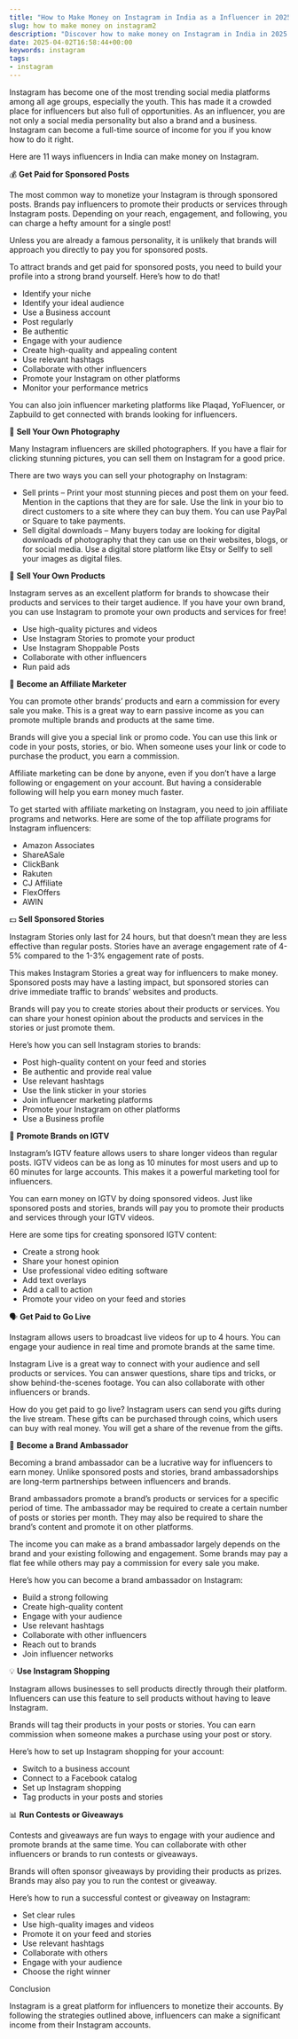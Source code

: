 ```yaml
---
title: "How to Make Money on Instagram in India as a Influencer in 2025"
slug: how to make money on instagram2
description: "Discover how to make money on Instagram in India in 2025 with these 11 proven strategies, insider tips, and tricks for both brands and influencers!"
date: 2025-04-02T16:58:44+00:00
keywords: instagram
tags:
- instagram
---
```


Instagram has become one of the most trending social media platforms among all age groups, especially the youth. This has made it a crowded place for influencers but also full of opportunities. As an influencer, you are not only a social media personality but also a brand and a business. Instagram can become a full-time source of income for you if you know how to do it right.


Here are 11 ways influencers in India can make money on Instagram. 


💰 **Get Paid for Sponsored Posts**


The most common way to monetize your Instagram is through sponsored posts. Brands pay influencers to promote their products or services through Instagram posts. Depending on your reach, engagement, and following, you can charge a hefty amount for a single post!

Unless you are already a famous personality, it is unlikely that brands will approach you directly to pay you for sponsored posts. 


To attract brands and get paid for sponsored posts, you need to build your profile into a strong brand yourself. Here’s how to do that!


- Identify your niche 
- Identify your ideal audience
- Use a Business account
- Post regularly
- Be authentic
- Engage with your audience
- Create high-quality and appealing content
- Use relevant hashtags
- Collaborate with other influencers
- Promote your Instagram on other platforms
- Monitor your performance metrics


You can also join influencer marketing platforms like Plaqad, YoFluencer, or Zapbuild to get connected with brands looking for influencers.


📸 **Sell Your Own Photography**


Many Instagram influencers are skilled photographers. If you have a flair for clicking stunning pictures, you can sell them on Instagram for a good price.


There are two ways you can sell your photography on Instagram:


- Sell prints – Print your most stunning pieces and post them on your feed. Mention in the captions that they are for sale. Use the link in your bio to direct customers to a site where they can buy them. You can use PayPal or Square to take payments.
- Sell digital downloads – Many buyers today are looking for digital downloads of photography that they can use on their websites, blogs, or for social media. Use a digital store platform like Etsy or Sellfy to sell your images as digital files. 


🚀 **Sell Your Own Products**


Instagram serves as an excellent platform for brands to showcase their products and services to their target audience. If you have your own brand, you can use Instagram to promote your own products and services for free!


- Use high-quality pictures and videos
- Use Instagram Stories to promote your product
- Use Instagram Shoppable Posts
- Collaborate with other influencers
- Run paid ads 


🤝 **Become an Affiliate Marketer**


You can promote other brands’ products and earn a commission for every sale you make. This is a great way to earn passive income as you can promote multiple brands and products at the same time.


Brands will give you a special link or promo code. You can use this link or code in your posts, stories, or bio. When someone uses your link or code to purchase the product, you earn a commission.


Affiliate marketing can be done by anyone, even if you don’t have a large following or engagement on your account. But having a considerable following will help you earn money much faster. 


To get started with affiliate marketing on Instagram, you need to join affiliate programs and networks. Here are some of the top affiliate programs for Instagram influencers:


- Amazon Associates
- ShareASale
- ClickBank
- Rakuten
- CJ Affiliate
- FlexOffers
- AWIN


💵 **Sell Sponsored Stories**


Instagram Stories only last for 24 hours, but that doesn’t mean they are less effective than regular posts. Stories have an average engagement rate of 4-5% compared to the 1-3% engagement rate of posts.


This makes Instagram Stories a great way for influencers to make money. Sponsored posts may have a lasting impact, but sponsored stories can drive immediate traffic to brands’ websites and products. 


Brands will pay you to create stories about their products or services. You can share your honest opinion about the products and services in the stories or just promote them.


Here’s how you can sell Instagram stories to brands:


- Post high-quality content on your feed and stories
- Be authentic and provide real value
- Use relevant hashtags
- Use the link sticker in your stories
- Join influencer marketing platforms
- Promote your Instagram on other platforms
- Use a Business profile


📢 **Promote Brands on IGTV**


Instagram’s IGTV feature allows users to share longer videos than regular posts. IGTV videos can be as long as 10 minutes for most users and up to 60 minutes for large accounts. This makes it a powerful marketing tool for influencers.


You can earn money on IGTV by doing sponsored videos. Just like sponsored posts and stories, brands will pay you to promote their products and services through your IGTV videos.


Here are some tips for creating sponsored IGTV content:


- Create a strong hook
- Share your honest opinion
- Use professional video editing software
- Add text overlays
- Add a call to action
- Promote your video on your feed and stories


🗣️ **Get Paid to Go Live**


Instagram allows users to broadcast live videos for up to 4 hours. You can engage your audience in real time and promote brands at the same time.


Instagram Live is a great way to connect with your audience and sell products or services. You can answer questions, share tips and tricks, or show behind-the-scenes footage. You can also collaborate with other influencers or brands.


How do you get paid to go live? Instagram users can send you gifts during the live stream. These gifts can be purchased through coins, which users can buy with real money. You will get a share of the revenue from the gifts.


💎 **Become a Brand Ambassador**


Becoming a brand ambassador can be a lucrative way for influencers to earn money. Unlike sponsored posts and stories, brand ambassadorships are long-term partnerships between influencers and brands.


Brand ambassadors promote a brand’s products or services for a specific period of time. The ambassador may be required to create a certain number of posts or stories per month. They may also be required to share the brand’s content and promote it on other platforms.


The income you can make as a brand ambassador largely depends on the brand and your existing following and engagement. Some brands may pay a flat fee while others may pay a commission for every sale you make.


Here’s how you can become a brand ambassador on Instagram:


- Build a strong following
- Create high-quality content
- Engage with your audience
- Use relevant hashtags
- Collaborate with other influencers
- Reach out to brands
- Join influencer networks


💡 **Use Instagram Shopping**


Instagram allows businesses to sell products directly through their platform. Influencers can use this feature to sell products without having to leave Instagram.


Brands will tag their products in your posts or stories. You can earn commission when someone makes a purchase using your post or story. 


Here’s how to set up Instagram shopping for your account:


- Switch to a business account
- Connect to a Facebook catalog
- Set up Instagram shopping
- Tag products in your posts and stories


📊 **Run Contests or Giveaways**


Contests and giveaways are fun ways to engage with your audience and promote brands at the same time. You can collaborate with other influencers or brands to run contests or giveaways.


Brands will often sponsor giveaways by providing their products as prizes. Brands may also pay you to run the contest or giveaway.


Here’s how to run a successful contest or giveaway on Instagram:


- Set clear rules
- Use high-quality images and videos
- Promote it on your feed and stories
- Use relevant hashtags
- Collaborate with others
- Engage with your audience
- Choose the right winner


Conclusion


Instagram is a great platform for influencers to monetize their accounts. By following the strategies outlined above, influencers can make a significant income from their Instagram accounts.
